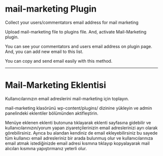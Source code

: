 # mail-marketing Plugin
Collect your users/commentators email address for mail marketing


Upload mail-marketing file to plugins file. And, activate Mail-Marketing plugin.

You can see your commentators and users email address on plugin page. And, you can add new email to this list.

You can copy and send email easily with this method.


- - - - - - - - - - - - - - - - - - - - - - - - - - - - - - - - - - - - - - - - - - - - - - - - - - 

# Mail-Marketing Eklentisi
Kullanıcılarınızın email adreslerini mail-marketing için toplayın.

mail-marketing klasörünü wp-content/plugins/ dizinine yükleyin ve admin panelindeki eklentiler bölümünden aktifleştirin.

Menüye eklenen eklenti butonuna tıklayarak eklenti sayfasına gidebilir ve kullanıcılarınızın/yorum yapan ziyaretçilerinizin email adreslerinizi ayrı olarak görebilirsiniz. Ayrıca bu alandan kendiniz de email ekleyebilirsiniz bu sayede tüm kullanıcı email adresleriniz bir arada bulunmuş olur ve kullanıcılarınıza email atmak istediğinizde email adresi kısmına tıklayıp kopyalayarak mail alıcıları kısmına yapıştırmanız yeterli olur.
